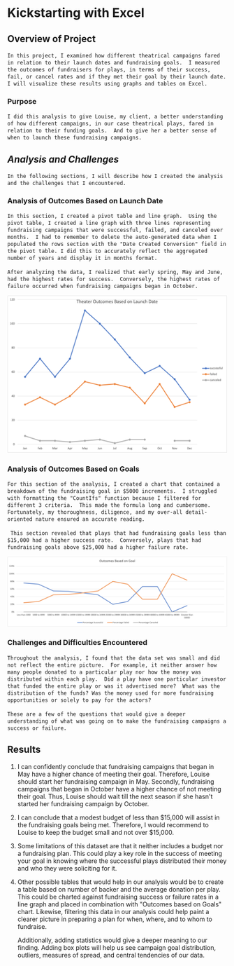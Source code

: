 # Kickstarting with Excel

## Overview of Project


	In this project, I examined how different theatrical campaigns fared in relation to their launch dates and fundraising goals.  I measured the outcomes of fundraisers for plays, in terms of their success, fail, or cancel rates and if they met their goal by their launch date.  I will visualize these results using graphs and tables on Excel.  


### **Purpose**


	I did this analysis to give Louise, my client, a better understanding of how different campaigns, in our case theatrical plays, fared in relation to their funding goals.  And to give her a better sense of when to launch these fundraising campaigns.  


## ***Analysis and Challenges***


	In the following sections, I will describe how I created the analysis and the challenges that I encountered.
  
### **Analysis of Outcomes Based on Launch Date**

	In this section, I created a pivot table and line graph.  Using the pivot table, I created a line graph with three lines representing fundraising campaigns that were successful, failed, and canceled over months.  I had to remember to delete the auto-generated data when I populated the rows section with the "Date Created Conversion" field in the pivot table. I did this to accurately reflect the aggregated number of years and display it in months format.  

	After analyzing the data, I realized that early spring, May and June, had the highest rates for success.  Conversely, the highest rates of failure occurred when fundraising campaigns began in October.   

![Theater_Outcomes_Based_on_Launch_Date](Theater_Outcomes_vs_Launch.png) 

### Analysis of Outcomes Based on Goals


	For this section of the analysis, I created a chart that contained a breakdown of the fundraising goal in $5000 increments.  I struggled with formatting the "CountIfs" function because I filtered for different 3 criteria.  This made the formula long and cumbersome.  Fortunately, my thoroughness, diligence, and my over-all detail-oriented nature ensured an accurate reading. 

	 This section revealed that plays that had fundraising goals less than $15,000 had a higher success rate.  Conversely, plays that had fundraising goals above $25,000 had a higher failure rate.  

![Outcomes_vs_Goals](Outcomes_vs_Goals.png)

### Challenges and Difficulties Encountered


	Throughout the analysis, I found that the data set was small and did not reflect the entire picture.  For example, it neither answer how many people donated to a particular play nor how the money was distributed within each play.  Did a play have one particular investor that funded the entire play or was it advertised more?  What was the distribution of the funds? Was the money used for more fundraising opportunities or solely to pay for the actors?  

	These are a few of the questions that would give a deeper understanding of what was going on to make the fundraising campaigns a success or failure.  

## Results


1.	I can confidently conclude that fundraising campaigns that began in May have a higher chance of meeting their goal.  Therefore, Louise should start her fundraising campaign in May.  Secondly, fundraising campaigns that began in October have a higher chance of not meeting their goal.  Thus, Louise should wait till the next season if she hasn't started her fundraising campaign by October.  

2. 	I can conclude that a modest budget of less than $15,000 will assist in the fundraising goals being met.  Therefore, I would recommend to Louise to keep the budget small and not over $15,000.  

3. 	Some limitations of this dataset are that it neither includes a budget nor a fundraising plan.  This could play a key role in the success of meeting your goal in knowing where the successful plays distributed their money and who they were soliciting for it.   

4. 	Other possible tables that would help in our analysis would be to create a table based on number of backer and the average donation per play.  This could be charted against fundraising success or failure rates in a line graph and placed in combination with "Outcomes based on Goals" chart.  Likewise, filtering this data in our analysis could help paint a clearer picture in preparing a plan for when, where, and to whom to fundraise.  

	Additionally, adding statistics would give a deeper meaning to our finding.  Adding box plots will help us see campaign goal distribution, outliers, measures of spread, and central tendencies of our data.   
